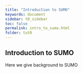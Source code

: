 ```yaml
---
title: "Introduction to SUMO"
keywords: document
sidebar: t0_sidebar
toc: false
permalink: intro_to_sumo.html
folder: tut0
---
```


## Introduction to SUMO
Here we give background to SUMO